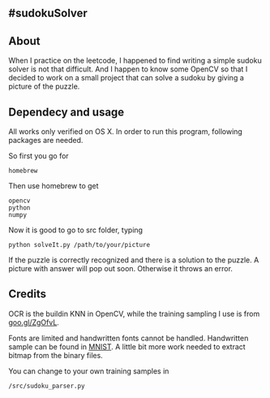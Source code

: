 #sudokuSolver
-----

## About
When I practice on the leetcode, I happened to find writing a simple sudoku solver is not that difficult. And I happen to know some OpenCV so that I decided to work on a small project that can solve a sudoku by giving a picture of the puzzle.

## Dependecy and usage
All works only verified on OS X. In order to run this program, following packages are needed.

So first you go for

	homebrew

Then use homebrew to get

	opencv
	python
	numpy
	
Now it is good to go to src folder, typing
	
	python solveIt.py /path/to/your/picture

If the puzzle is correctly recognized and there is a solution to the puzzle. A picture with answer will pop out soon. Otherwise it throws an error.


## Credits
OCR is the buildin KNN in OpenCV, while the training sampling I use is from [goo.gl/ZgOfvL](goo.gl/ZgOfvL).  

Fonts are limited and handwritten fonts cannot be handled. Handwritten sample can be found in [MNIST](http://yann.lecun.com/exdb/mnist/). A little bit more work needed to extract bitmap from the binary files.

You can change to your own training samples in
	
	/src/sudoku_parser.py